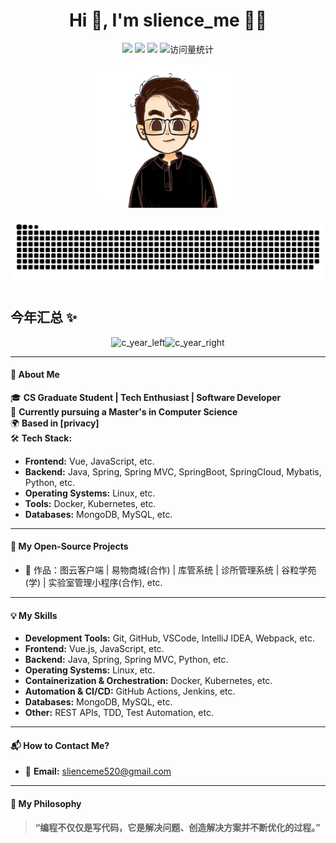 <h1 align="center">Hi 👋, I'm slience_me 👨‍💻</h1>

<p align="center">
<a title="github" target="_blank" href="https://github.com/slience-me"><img src="https://img.shields.io/badge/dynamic/json?label=GitHub&suffix=%20followers&query=%24.data.totalSubs&url=https%3A%2F%2Fapi.spencerwoo.com%2Fsubstats%2F%3Fsource%3Dgithub%26queryKey%3Dslience-me&labelColor=282c34&color=353940&logo=github&longCache=true" ></a>
  <a href="https://slienceme.cn/"><img src="https://img.shields.io/badge/Website-博客-blue" /></a>
   <a href="https://blog.csdn.net/slience_me/"><img src="https://img.shields.io/badge/CSDN-论坛-c32136" /></a>
   <img src="https://komarev.com/ghpvc/?username=slience-me&label=Views&color=0e75b6&style=flat" alt="访问量统计" />
</p>

<p align="center"><img height='230' width='230' src="images/_640_640.png"/> </p>

<p align="center">
  <picture>
    <source media="(prefers-color-scheme: dark)" srcset="https://raw.githubusercontent.com/slience-me/slience-me/main/profile-snake-contrib/github-contribution-grid-snake-dark.svg">
    <source media="(prefers-color-scheme: light)" srcset="https://raw.githubusercontent.com/slience-me/slience-me/main/profile-snake-contrib/github-contribution-grid-snake.svg">
    <img alt="github-snake" src="https://raw.githubusercontent.com/slience-me/slience-me/main/profile-snake-contrib/github-contribution-grid-snake.svg">
  </picture>
</p>

## 今年汇总 ✨

<p align="center">
  <img alt="c_year_left" height="137px" src="https://github-readme-stats.vercel.app/api?username=slience-me&hide_title=true&hide_border=true&show_icons=true&在clude_all_commits=true&line_height=21&bg_color=0,EC6C6C,FFD479,FFFC79,73FA79&theme=graywhite&locale=cn" /><img alt="c_year_right" height="137px" src="https://github-readme-stats.vercel.app/api/top-langs/?username=slience-me&hide_title=true&hide_border=true&layout=compact&bg_color=0,73FA79,73FDFF,D783FF&theme=graywhite&locale=cn" />
</p>

---

#### 🚀 About Me

🎓 **CS Graduate Student | Tech Enthusiast | Software Developer**  
💼 **Currently pursuing a Master's in Computer Science**  
🌍 **Based in [privacy]**  
🛠️ **Tech Stack:**  
  - **Frontend:** Vue, JavaScript, etc. 
  - **Backend:** Java, Spring, Spring MVC, SpringBoot, SpringCloud, Mybatis, Python, etc.
  - **Operating Systems:** Linux, etc. 
  - **Tools:** Docker, Kubernetes, etc.
  - **Databases:** MongoDB, MySQL, etc.

---

#### 🔧 My Open-Source Projects

- 🏡 作品：图云客户端 | 易物商城(合作) | 库管系统 | 诊所管理系统 | 谷粒学苑(学) | 实验室管理小程序(合作), etc.

---

#### 💡 My Skills

- **Development Tools:** Git, GitHub, VSCode, IntelliJ IDEA, Webpack, etc. 
- **Frontend:** Vue.js, JavaScript, etc.   
- **Backend:** Java, Spring, Spring MVC, Python, etc.   
- **Operating Systems:** Linux, etc.   
- **Containerization & Orchestration:** Docker, Kubernetes, etc.   
- **Automation & CI/CD:** GitHub Actions, Jenkins, etc.   
- **Databases:** MongoDB, MySQL, etc.   
- **Other:** REST APIs, TDD, Test Automation, etc. 

---

#### 📬 How to Contact Me?

- 📧 **Email:** slienceme520@gmail.com

---

#### 💬 My Philosophy

> **“编程不仅仅是写代码，它是解决问题、创造解决方案并不断优化的过程。”**